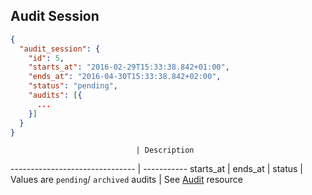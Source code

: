 ## Audit Session

```json
{
  "audit_session": {
    "id": 5,
    "starts_at": "2016-02-29T15:33:38.842+01:00",
    "ends_at": "2016-04-30T15:33:38.842+02:00",
    "status": "pending",
    "audits": [{
      ...
    }]
  }
}
```

                                | Description
------------------------------- | -----------
starts_at                       |
ends_at                         |
status                          | Values are `pending`/ `archived`
audits                          | See <a href="#audit">Audit</a> resource
